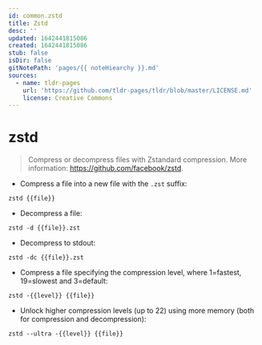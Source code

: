 ```yaml
---
id: common.zstd
title: Zstd
desc: ''
updated: 1642441815086
created: 1642441815086
stub: false
isDir: false
gitNotePath: 'pages/{{ noteHiearchy }}.md'
sources:
  - name: tldr-pages
    url: 'https://github.com/tldr-pages/tldr/blob/master/LICENSE.md'
    license: Creative Commons
---
```

# zstd

> Compress or decompress files with Zstandard compression.
> More information: <https://github.com/facebook/zstd>.

- Compress a file into a new file with the `.zst` suffix:

`zstd {{file}}`

- Decompress a file:

`zstd -d {{file}}.zst`

- Decompress to stdout:

`zstd -dc {{file}}.zst`

- Compress a file specifying the compression level, where 1=fastest, 19=slowest and 3=default:

`zstd -{{level}} {{file}}`

- Unlock higher compression levels (up to 22) using more memory (both for compression and decompression):

`zstd --ultra -{{level}} {{file}}`


